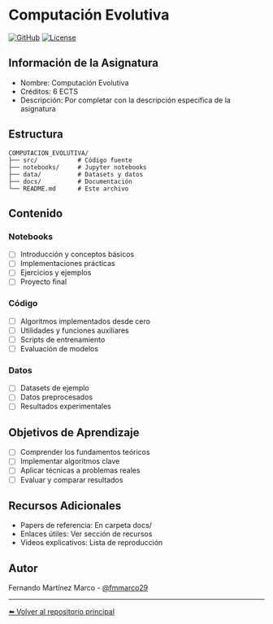 # Computación Evolutiva

[![GitHub](https://img.shields.io/badge/GitHub-fmmarco29-blue?style=flat-square&logo=github)](https://github.com/fmmarco29/UNED_AI_lab)
[![License](https://img.shields.io/github/license/fmmarco29/UNED_AI_lab?style=flat-square)](../LICENSE)

## Información de la Asignatura

- Nombre: Computación Evolutiva
- Créditos: 6 ECTS
- Descripción: Por completar con la descripción específica de la asignatura

## Estructura

```
COMPUTACION_EVOLUTIVA/
├── src/           # Código fuente
├── notebooks/     # Jupyter notebooks
├── data/          # Datasets y datos
├── docs/          # Documentación
└── README.md      # Este archivo
```

## Contenido

### Notebooks
- [ ] Introducción y conceptos básicos
- [ ] Implementaciones prácticas
- [ ] Ejercicios y ejemplos
- [ ] Proyecto final

### Código
- [ ] Algoritmos implementados desde cero
- [ ] Utilidades y funciones auxiliares
- [ ] Scripts de entrenamiento
- [ ] Evaluación de modelos

### Datos
- [ ] Datasets de ejemplo
- [ ] Datos preprocesados
- [ ] Resultados experimentales

## Objetivos de Aprendizaje

- [ ] Comprender los fundamentos teóricos
- [ ] Implementar algoritmos clave
- [ ] Aplicar técnicas a problemas reales
- [ ] Evaluar y comparar resultados

## Recursos Adicionales

- Papers de referencia: En carpeta docs/
- Enlaces útiles: Ver sección de recursos
- Videos explicativos: Lista de reproducción

## Autor

Fernando Martínez Marco - [@fmmarco29](https://github.com/fmmarco29)

---

[⬅️ Volver al repositorio principal](../)
